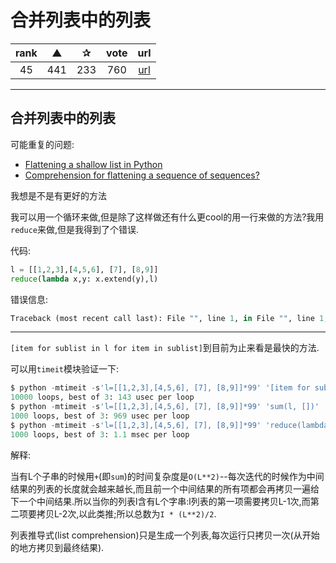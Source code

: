 # 合并列表中的列表

| rank | ▲ | ✰ | vote | url |
|:-:|:-:|:-:|:-:|:-:|
|  45  |  441| 233 | 760 | [url](http://stackoverflow.com/questions/11241523/why-does-python-code-run-faster-in-a-function) |

***

## 合并列表中的列表

可能重复的问题:

* [Flattening a shallow list in Python](http://stackoverflow.com/questions/406121/flattening-a-shallow-list-in-python)
* [Comprehension for flattening a sequence of sequences?](http://stackoverflow.com/questions/457215/comprehension-for-flattening-a-sequence-of-sequences)

我想是不是有更好的方法

我可以用一个循环来做,但是除了这样做还有什么更cool的用一行来做的方法?我用`reduce`来做,但是我得到了个错误.

代码:

```python
l = [[1,2,3],[4,5,6], [7], [8,9]]
reduce(lambda x,y: x.extend(y),l)
```

错误信息:

```python
Traceback (most recent call last): File "", line 1, in File "", line 1, in AttributeError: 'NoneType' object has no attribute 'extend'
```

***

`[item for sublist in l for item in sublist]`到目前为止来看是最快的方法.

可以用`timeit`模块验证一下:

```python
$ python -mtimeit -s'l=[[1,2,3],[4,5,6], [7], [8,9]]*99' '[item for sublist in l for item in sublist]'
10000 loops, best of 3: 143 usec per loop
$ python -mtimeit -s'l=[[1,2,3],[4,5,6], [7], [8,9]]*99' 'sum(l, [])'
1000 loops, best of 3: 969 usec per loop
$ python -mtimeit -s'l=[[1,2,3],[4,5,6], [7], [8,9]]*99' 'reduce(lambda x,y: x+y,l)'
1000 loops, best of 3: 1.1 msec per loop
```

解释:

当有L个子串的时候用`+`(即`sum`)的时间复杂度是`O(L**2)`--每次迭代的时候作为中间结果的列表的长度就会越来越长,而且前一个中间结果的所有项都会再拷贝一遍给下一个中间结果.所以当你的列表l含有L个字串:l列表的第一项需要拷贝L-1次,而第二项要拷贝L-2次,以此类推;所以总数为`I * (L**2)/2`.

列表推导式(list comprehension)只是生成一个列表,每次运行只拷贝一次(从开始的地方拷贝到最终结果).